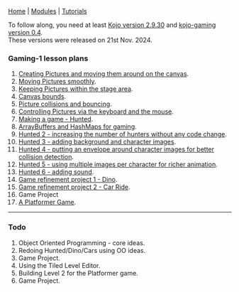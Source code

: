<div class="nav">
  <a href="../../index.html">Home</a> | <a href="/modules/modules-index.html">Modules</a> | <a href="../../tutorials-index.html">Tutorials</a>
</div>

To follow along, you need at least [Kojo version 2.9.30](https://www.kogics.net/kojo-download) and [kojo-gaming version 0.4](https://github.com/litan/kojo-gaming/releases).  
These versions were released on 21st Nov. 2024.


### Gaming-1 lesson plans

1. [Creating Pictures and moving them around on the canvas](creating-moving-pictures.html).
1. [Moving Pictures smoothly](moving-pictures-smoothly.html).
1. [Keeping Pictures within the stage area](keeping-pictures-instage.html).
1. [Canvas bounds](canvas-bounds.html).
1. [Picture collisions and bouncing](pic-collisions-bouncing.html).
1. [Controlling Pictures via the keyboard and the mouse](pic-events.html).
1. [Making a game - Hunted](hunted.html).
1. [ArrayBuffers and HashMaps for gaming](abuffer-hmap.html).
1. [Hunted 2 - increasing the number of hunters without any code change](hunted2.html).
1. [Hunted 3 - adding background and character images](hunted3.html).
1. [Hunted 4 - putting an envelope around character images for better collision detection](hunted4.html).
1. [Hunted 5 - using multiple images per character for richer animation](hunted5.html).
1. [Hunted 6 - adding sound](hunted6.html).
1. [Game refinement project 1 - Dino](dino.html).
1. [Game refinement project 2 - Car Ride](car-ride.html).
1. Game Project
1. [A Platformer Game](platformer1.md).

---

### Todo

1. Object Oriented Programming - core ideas.
1. Redoing Hunted/Dino/Cars using OO ideas.
1. Game Project.
1. Using the Tiled Level Editor.
1. Building Level 2 for the Platformer game.
1. Game Project.
